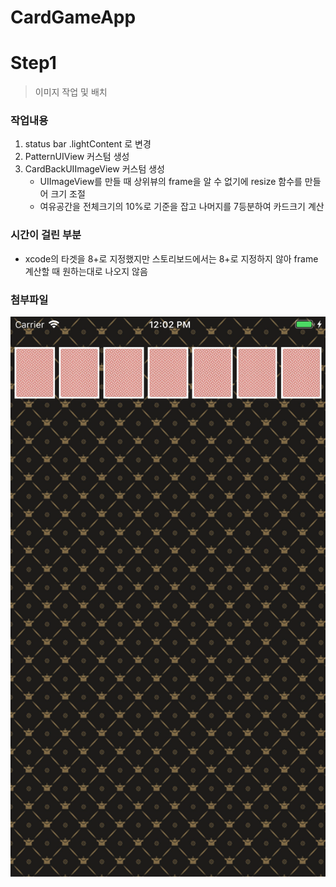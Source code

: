 # CardGameApp

# Step1
> 이미지 작업 및 배치

### 작업내용
1. status bar .lightContent 로 변경
2. PatternUIView 커스텀 생성
3. CardBackUIImageView 커스텀 생성
     - UIImageView를 만들 때 상위뷰의 frame을 알 수 없기에 resize 함수를 만들어 크기 조절
     - 여유공간을 전체크기의 10%로 기준을 잡고 나머지를 7등분하여 카드크기 계산

### 시간이 걸린 부분
 - xcode의 타겟을 8+로 지정했지만 스토리보드에서는 8+로 지정하지 않아 frame 계산할 때 원하는대로 나오지 않음

### 첨부파일
![Step1](CaptureImage/Step1.png)
